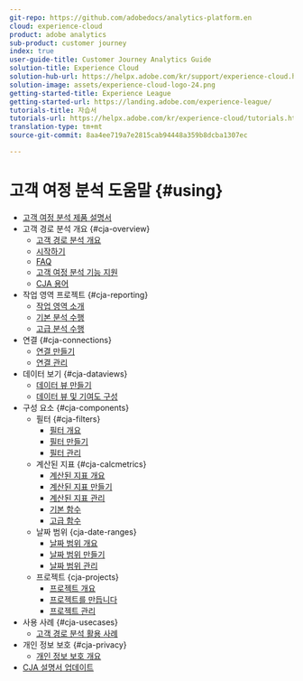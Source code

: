 ```yaml
---
git-repo: https://github.com/adobedocs/analytics-platform.en
cloud: experience-cloud
product: adobe analytics
sub-product: customer journey
index: true
user-guide-title: Customer Journey Analytics Guide
solution-title: Experience Cloud
solution-hub-url: https://helpx.adobe.com/kr/support/experience-cloud.html
solution-image: assets/experience-cloud-logo-24.png
getting-started-title: Experience League
getting-started-url: https://landing.adobe.com/experience-league/
tutorials-title: 자습서
tutorials-url: https://helpx.adobe.com/kr/experience-cloud/tutorials.html
translation-type: tm+mt
source-git-commit: 8aa4ee719a7e2815cab94448a359b8dcba1307ec

---
```



# 고객 여정 분석 도움말 {#using}

+ [고객 여정 분석 제품 설명서](getting-started/cja-landing.md)
+ 고객 경로 분석 개요 {#cja-overview}
   + [고객 경로 분석 개요](getting-started/cja-overview.md)
   + [시작하기](getting-started/cja-getting-started.md)
   + [FAQ](getting-started/cja-faq.md)
   + [고객 여정 분석 기능 지원](getting-started/cja-aa.md)
   + [CJA 용어](getting-started/cja-glossary.md)
+ 작업 영역 프로젝트 {#cja-reporting}
   + [작업 영역 소개](projects/workspace-basics.md)
   + [기본 분석 수행](projects/perform-basic-analysis.md)
   + [고급 분석 수행](projects/perform-adv-analysis.md)
+ 연결 {#cja-connections}
   + [연결 만들기](connections/create-connection.md)
   + [연결 관리](connections/manage-connection.md)
+ 데이터 보기 {#cja-dataviews}
   + [데이터 뷰 만들기](data-views/create-dataview.md)
   + [데이터 뷰 및 기여도 구성](data-views/configure-dataviews.md)
+ 구성 요소 {#cja-components}
   + 필터 {#cja-filters}
      + [필터 개요](components/filters/filters-overview.md)
      + [필터 만들기](components/filters/create-filters.md)
      + [필터 관리](components/filters/manage-filters.md)
   + 계산된 지표 {#cja-calcmetrics}
      + [계산된 지표 개요](components/calc-metrics/calc-metr-overview.md)
      + [계산된 지표 만들기](components/calc-metrics/create.md)
      + [계산된 지표 관리](components/calc-metrics/manage.md)
      + [기본 함수](components/calc-metrics/cm-functions.md)
      + [고급 함수](components/calc-metrics/cm-adv-functions.md)
   + 날짜 범위 {cja-date-ranges}
      + [날짜 범위 개요](components/date-ranges/overview.md)
      + [날짜 범위 만들기](components/date-ranges/create.md)
      + [날짜 범위 관리](components/date-ranges/manage.md)
   + 프로젝트 {cja-projects}
      + [프로젝트 개요](components/projects/overview.md)
      + [프로젝트를 만듭니다](components/projects/create.md)
      + [프로젝트 관리](components/projects/manage.md)
+ 사용 사례 {#cja-usecases}
   + [고객 경로 분석 활용 사례](use-cases/cja-usecases.md)
+ 개인 정보 보호 {#cja-privacy}
   + [개인 정보 보호 개요](privacy/privacy-overview.md)
+ [CJA 설명서 업데이트](doc-changes.md)
